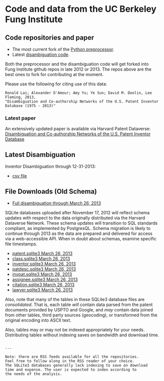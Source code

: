 # Code and data from the UC Berkeley Fung Institute

## Code repositories and paper


* The most current fork of the [Python preprocessor](https://github.com/funginstitute/patentprocessor).
* Latest [disambiguation code](https://github.com/funginstitute/disambiguator).

Both the preprocessor and the disambiguation code will get forked into
Fung Institute github repos in late 2012 or 2013. The repos above are the
best ones to fork for contributing at the moment.

Please use the following for citing use of this data:

```
Ronald Lai; Alexander D'Amour; Amy Yu; Ye Sun; David M. Doolin, Lee Fleming, 2013,
"Disambiguation and Co-authorship Networks of the U.S. Patent Inventor
Database (1975 - 2013)"
```

### Latest paper

An extensively updated paper is available via Harvard Patent Dataverse:
[Disambiguation and Co-authorship Networks of the U.S. Patent Inventor
Database](http://dvn.iq.harvard.edu/dvn/dv/patent/faces/study/StudyPage.xhtml?globalId=hdl:1902.1/15705&studyListingIndex=0_10b56e00ef1e5f859f91547083d8)

## Latest Disambiguation

Inventor Disambiguation through 12-31-2013:

* [csv file](http://fungpatdownloads.s3.amazonaws.com/invpat_dec312013.csv)

## File Downloads (Old Schema)

* [Full disambiguation through March 26, 2013](https://s3.amazonaws.com/fungpat_olddata/full_disambiguation.sqlite3)

SQLite databases uploaded after November 17, 2012 will reflect schema
updates with respect to the data originally distributed via the Harvard
Dataverse Network. These schema updates will transition to SQL standards
compliant, as implemented by PostgresQL. Schema migration is likely to
continue through 2013 as the data are prepared and delivered for access via
a web-accessible API. When in doubt about schemas, examine specific file
timestamps.

* [patent.sqlite3 March 26, 2013](https://s3.amazonaws.com/fungpat_olddata/patent.sqlite3)
* [class.sqlite3 March 26, 2013](https://s3.amazonaws.com/fungpat_olddata/class.sqlite3)
* [inventor.sqlite3 March 26, 2013](https://s3.amazonaws.com/fungpat_olddata/inventor.sqlite3)
* [patdesc.sqlite3 March 26, 2013](https://s3.amazonaws.com/fungpat_olddata/patdesc.sqlite3)
* [invpat.sqlite3 March 26, 2013](https://s3.amazonaws.com/fungpat_olddata/invpat.sqlite3)
* [assignee.sqlite3 March 26, 2013](https://s3.amazonaws.com/fungpat_olddata/assignee.sqlite3)
* [citation.sqlite3 March 26, 2013](https://s3.amazonaws.com/fungpat_olddata/citation.sqlite3)
* [lawyer.sqlite3 March 26, 2013](https://s3.amazonaws.com/fungpat_olddata/lawyer.sqlite3)

Also, note that many of the tables in these SQLite3 database files are
*consolidated*. That is, each table *will* contain data parsed from the
patent documents provided by USPTO and Google, and *may* contain data
joined from other tables, third party sources (geocoding), or
transformed from the original encoding into ASCII text.

Also, tables may or may not be indexed appropriately for your needs. Distributing tables
without indexing saves on bandwidth and download time.

```

---

Note: there are RSS feeds available for all the repositories.
Feel free to follow along in the RSS reader of your choice.
The SQLite3 databases generally lack indexing to save on download
time and expense. The user is expected to index according to
the needs of the analysis.


